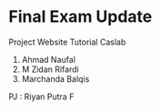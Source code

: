 # Final Exam Update
Project Website Tutorial Caslab
1. Ahmad Naufal
2. M Zidan Rifardi
3. Marchanda Balqis  

PJ : Riyan Putra F
